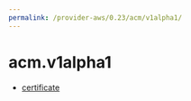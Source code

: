 ```yaml
---
permalink: /provider-aws/0.23/acm/v1alpha1/
---
```


# acm.v1alpha1



* [certificate](certificate.md)